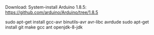 Download:
System-install Arduino 1.8.5: https://github.com/arduino/Arduino/tree/1.8.5

sudo apt-get install gcc-avr binutils-avr avr-libc avrdude
sudo apt-get install git make gcc ant openjdk-8-jdk